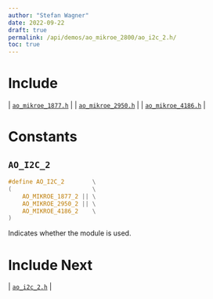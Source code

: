 ```yaml
---
author: "Stefan Wagner"
date: 2022-09-22
draft: true
permalink: /api/demos/ao_mikroe_2800/ao_i2c_2.h/
toc: true
---
```


# Include

| [`ao_mikroe_1877.h`](ao_mikroe_1877.h.md) |
| [`ao_mikroe_2950.h`](ao_mikroe_2950.h.md) |
| [`ao_mikroe_4186.h`](ao_mikroe_4186.h.md) |

# Constants

## `AO_I2C_2`

```c
#define AO_I2C_2        \
(                       \
    AO_MIKROE_1877_2 || \
    AO_MIKROE_2950_2 || \
    AO_MIKROE_4186_2    \
)
```

Indicates whether the module is used.

# Include Next

| [`ao_i2c_2.h`](../../src/ao_sys_xc32_pic32_i2c/ao_i2c_2.h.md) |
